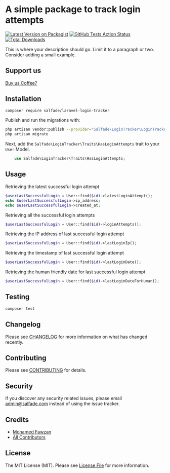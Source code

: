 # A simple package to track login attempts

[![Latest Version on Packagist](https://img.shields.io/packagist/v/salfade/laravel-login-tracker.svg?style=flat-square)](https://packagist.org/packages/salfade/laravel-login-tracker)
[![GitHub Tests Action Status](https://img.shields.io/github/workflow/status/salfade/laravel-login-tracker/run-tests?label=tests)](https://github.com/salfade/laravel-login-tracker/actions?query=workflow%3Arun-tests+branch%3Amaster)
[![Total Downloads](https://img.shields.io/packagist/dt/salfade/laravel-login-tracker.svg?style=flat-square)](https://packagist.org/packages/salfade/laravel-login-tracker)


This is where your description should go. Limit it to a paragraph or two. Consider adding a small example.

## Support us
[Buy us Coffee?](http://paypal.me/MohamedFawzan)


## Installation
```bash
composer require salfade/laravel-login-tracker
```

Publish and run the migrations with:
```bash
php artisan vendor:publish --provider="Salfade\LoginTracker\LoginTrackerServiceProvider" --tag="migrations"
php artisan migrate
```
Next, add the `Salfade\LoginTracker\Traits\HasLoginAttempts` trait to your `User` Model. 
```php
    use Salfade\LoginTracker\Traits\HasLoginAttempts;
```

## Usage
Retrieving the latest successful login attempt
``` php
$userLastSuccessfulLogin = User::find($id)->latestLoginAttempt();
echo $userLastSuccessfulLogin->ip_address;
echo $userLastSuccessfulLogin->created_at;
```

Retrieving all the successful login attempts
``` php
$userLastSuccessfulLogin = User::find($id)->loginAttempts();
```


Retrieving the IP address of last successful login attempt
``` php
$userLastSuccessfulLogin = User::find($id)->lastLoginIp();
```

Retrieving the timestamp of last successful login attempt
``` php
$userLastSuccessfulLogin = User::find($id)->lastLoginDate();
```

Retrieving the human friendly date for last successful login attempt
``` php
$userLastSuccessfulLogin = User::find($id)->lastLoginDateForHuman();
```


## Testing

``` bash
composer test
```

## Changelog

Please see [CHANGELOG](CHANGELOG.md) for more information on what has changed recently.

## Contributing

Please see [CONTRIBUTING](CONTRIBUTING.md) for details.

## Security

If you discover any security related issues, please email admin@salfade.com instead of using the issue tracker.

## Credits

- [Mohamed Fawzan](https://github.com/fawzanm)
- [All Contributors](../../contributors)

## License

The MIT License (MIT). Please see [License File](LICENSE.md) for more information.
